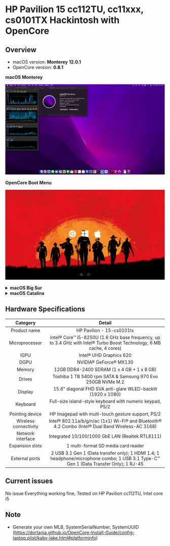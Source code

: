# HP Pavilion 15 cc112TU, cc11xxx, cs0101TX Hackintosh with OpenCore

## Overview
- macOS version: **Monterey** **12.0.1**
- OpenCore version: **0.8.1**

 <summary><strong>macOS Monterey</strong></summary>

![screenshot](images/Monterey-2021-11-02.png)

<summary><strong>OpenCore Boot Menu</strong></summary>

![screenshot](images/OpenCore068-background.png)

<details>
 <summary><strong>macOS Big Sur</strong></summary>

![screenshot](images/Big-Sur-2020-11-26.png)

</details>

<details>
 <summary><strong>macOS Catalina</strong></summary>

![screenshot](images/Catalina-2020-11-15.png)

 </details>

## Hardware Specifications

| Category | Detail |
|:----:|:----:|
| Product name | HP Pavilion - 15-cs0101tx |
| Microprocessor | Intel® Core™ i5-8250U (1.6 GHz base frequency, up to 3.4 GHz with Intel® Turbo Boost Technology, 6 MB cache, 4 cores)|
| IGPU | Intel® UHD Graphics 620 |
| DGPU | NVIDIA® GeForce® MX130 |
| Memory | 12GB DDR4-2400 SDRAM (1 x 4 GB + 1 x 8 GB) |
| Drives | Toshiba 1 TB 5400 rpm SATA & Samsung 970 Evo 250GB NVMe M.2 |
| Display | 15.6" diagonal FHD SVA anti-glare WLED-backlit (1920 x 1080) |
| Keyboard | Full-size island-style keyboard with numeric keypad, PS/2 |
| Pointing device | HP Imagepad with multi-touch gesture support, PS/2 |
| Wireless connectivity | Intel® 802.11a/b/g/n/ac (1x1) Wi-Fi® and Bluetooth® 4.2 Combo (Intel® Dual Band Wireless-AC 3168) |
| Network interface | Integrated 10/100/1000 GbE LAN (Realtek RTL8111) |
| Expansion slots | 1 multi-format SD media card reader |
| External ports | 2 USB 3.1 Gen 1 (Data transfer only); 1 HDMI 1.4; 1 headphone/microphone combo; 1 USB 3.1 Type-C™ Gen 1 (Data Transfer Only); 1 RJ-45 |

## Current issues

No issue Everything working fine, Tested on HP Pavilion cc112TU, Intel core i5

## Note

- Generate your own MLB, SystemSerialNumber, SystemUUID (<https://dortania.github.io/OpenCore-Install-Guide/config-laptop.plist/kaby-lake.html#platforminfo>)
